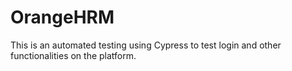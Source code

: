 # OrangeHRM
This is an automated testing using Cypress to test login and other functionalities on the platform.
